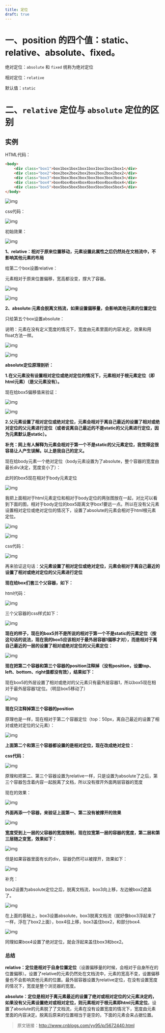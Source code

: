 ```yaml
---
title: 定位
draft: true
---
```


# 一、position 的四个值：static、relative、absolute、fixed。

绝对定位：`absolute` 和 `fixed` 统称为绝对定位

相对定位：`relative`

默认值：`static`

# 二、`relative` 定位与 `absolute` 定位的区别

## 实例

HTML代码：
```html
<body>
	<div class="box1">box1box1box1box1box1box1box1box1</div>
	<div class="box2">box2box2box2box2box2box2box2box2</div>
	<div class="box3">box3box3box3box3box3box3box3box3</div>
	<div class="box4">box4box4box4box4box4box4box4box4</div>
	<div class="box5">box5box5box5box5box5box5box5box5</div>
</body>
```

![img](https://www.runoob.com/wp-content/uploads/2018/04/1523584580-4835-20160715090740904-628130236.png)

css代码：


![img](https://www.runoob.com/wp-content/uploads/2018/04/1523584580-2724-20160715090904592-318989579.png)

初始效果：

![img](https://www.runoob.com/wp-content/uploads/2018/04/1523584580-2255-20160715091039576-2001316532.png)

**1、relative：相对于原来位置移动，元素设置此属性之后仍然处在文档流中，不影响其他元素的布局**

给第二个box设置relative：

元素相对于原来位置偏移，宽高都没变，撑大了容器。

![img](https://www.runoob.com/wp-content/uploads/2018/04/1523584580-4801-20160715092724232-191432888.png)

![img](https://www.runoob.com/wp-content/uploads/2018/04/1523584580-5788-20160715092656576-1570070204.png)

**2、absolute:元素会脱离文档流，如果设置偏移量，会影响其他元素的位置定位**

只给第五个box设置absolute：

说明：元素在没有定义宽度的情况下，宽度由元素里面的内容决定，效果和用float方法一样。

![img](https://www.runoob.com/wp-content/uploads/2018/04/1523584581-7423-20160715092354670-413530609.png)

![img](https://www.runoob.com/wp-content/uploads/2018/04/1523584581-6332-20160715092255795-618371335.png)

 **absolute定位原理剖析：**

**1.在父元素没有设置相对定位或绝对定位的情况下，元素相对于根元素定位（即html元素）（是父元素没有）。**

现在给box5偏移值来验证：

![img](https://www.runoob.com/wp-content/uploads/2018/04/1523584581-6635-20160715093702826-936517517.png)

![img](https://www.runoob.com/wp-content/uploads/2018/04/1523584581-9960-20160715093416842-596966947.png)

**2.父元素设置了相对定位或绝对定位，元素会相对于离自己最近的设置了相对或绝对定位的父元素进行定位（或者说离自己最近的不是static的父元素进行定位，因为元素默认是static）。**

**补充：网上有人解释为元素会相对于第一个不是static的父元素定位，我觉得这很容易让人产生误解。以上是我自己的定义。**

现在给body元素一个绝对定位（body元素设置为了absolute，整个容器的宽度由最长div决定，宽度变小了）：

此时的box5现在相对于body元素定位

![img](https://www.runoob.com/wp-content/uploads/2018/04/1523584582-1064-20160715094045654-1511816828.png)

我把上面相对于html元素定位和相对于body定位的两张图放在一起，对比可以看到下面的图，相对于body定位的box5距离文字box1要远一点。所以在没有父元素设置相对定位或绝对定位的情况下，设置了absolute的元素会相对于html根元素定位。

![img](https://www.runoob.com/wp-content/uploads/2018/04/1523584582-5040-20160715095522670-154523685.png)

![img](https://www.runoob.com/wp-content/uploads/2018/04/1523584583-5661-20160715094045654-1511816828.png)

css代码：

![img](https://www.runoob.com/wp-content/uploads/2018/04/1523584583-7776-20160715094628654-1347263129.png)

再来验证这句话：**父元素设置了相对定位或绝对定位，元素会相对于离自己最近的设置了相对或绝对定位的父元素进行定位**

**现在给box们套三个父容器，如下：**

html代码：

![img](https://www.runoob.com/wp-content/uploads/2018/04/1523584583-9859-20160715110450873-1313192754.png)

三个父容器的css样式如下：

![img](https://www.runoob.com/wp-content/uploads/2018/04/1523584583-6738-20160715110612186-436678631.png)

 **现在的样子，现在的box5并不是所说的相对于第一个不是static的元素定位（按这句话的说法，现在我的box5应该相对于最外层容器1偏移才对），而是相对于离自己最近的一层的设置了相对或绝对定位的父元素定位：**

![img](https://www.runoob.com/wp-content/uploads/2018/04/1523584583-8411-20160715110701982-1661555829.png)

**现在把第二个容器和第三个容器的position注释掉（没有position，设置top、left、bottom、right值都没有效），结果如下：**

现在box5的外层设置了相对或绝对的父元素只有最外层容器1，所以box5现在相对于最外层容器1定位。（明显box5移动了）

![img](https://www.runoob.com/wp-content/uploads/2018/04/1523584584-7950-20160715112636107-225201441.png)

**现在只注释掉第三个容器的position**

原理也是一样，现在相对于第二个容器定位（top：50px，离自己最近的设置了相对或绝对定位的父元素）：

![img](https://www.runoob.com/wp-content/uploads/2018/04/1523584584-8858-20160715113341592-1309127001.png)

 **上面第二个和第三个容器都设置的是相对定位，现在改成绝对定位：**

**css代码：**

![img](https://www.runoob.com/wp-content/uploads/2018/04/1523584584-7869-20160715114052701-1904279669.png)

原理和把第二、第三个容器设置为relative一样，只是设置为absolute了之后，第三个容器包含着内容一起脱离了文档，所以没有撑开外面两层容器的宽度

现在的效果：

![img](https://www.runoob.com/wp-content/uploads/2018/04/1523584585-4382-20160715113941139-2051731118.png)

 **外面再添一个容器，来验证上面第一、第二没有被撑开的效果**

![img](https://www.runoob.com/wp-content/uploads/2018/04/1523584585-5206-20160715133241545-396105562.png)

**宽度受到上一层的父容器的宽度限制，现在拉宽第一层的容器的宽度，第二层和第三层随之变宽，效果如下：**

 ![img](https://www.runoob.com/wp-content/uploads/2018/04/1523584585-3475-20160715132441467-557437036.png)

但是如果容器里面有长的div，容器仍然可以被撑开，效果如下：

![img](https://www.runoob.com/wp-content/uploads/2018/04/1523584585-1232-20160715132039217-177646130.png)

 补充：

box2设置为absolute定位之后，脱离文档流，box3向上移，左边被box2遮盖了。

 ![img](https://www.runoob.com/wp-content/uploads/2018/04/1523584586-7671-20160715102324686-1388696339.png)

 在上面的基础上，box3设置absolute，box3脱离文档流（就好像box3浮起来了一样，浮在了box2上面），box4往上移，box3盖住box2，和部分box4.

![img](https://www.runoob.com/wp-content/uploads/2018/04/1523584586-1308-20160715102353123-1422841831.png)

 同理如果box4设置了绝对定位，就会浮起来盖住box3和box2。

### 总结



**relative：定位是相对于自身位置定位**（设置偏移量的时候，会相对于自身所在的位置偏移）。设置了relative的元素仍然处在文档流中，元素的宽高不变，设置偏移量也不会影响其他元素的位置。最外层容器设置为relative定位，在没有设置宽度的情况下，宽度是整个浏览器的宽度。

**absolute：定位是相对于离元素最近的设置了绝对或相对定位的父元素决定的，如果没有父元素设置绝对或相对定位，则元素相对于根元素即html元素定位**。设置了absolute的元素脱了了文档流，元素在没有设置宽度的情况下，宽度由元素里面的内容决定。脱离后原来的位置相当于是空的，下面的元素会来占据位置。

> 原文链接：http://www.cnblogs.com/yy95/p/5672440.html